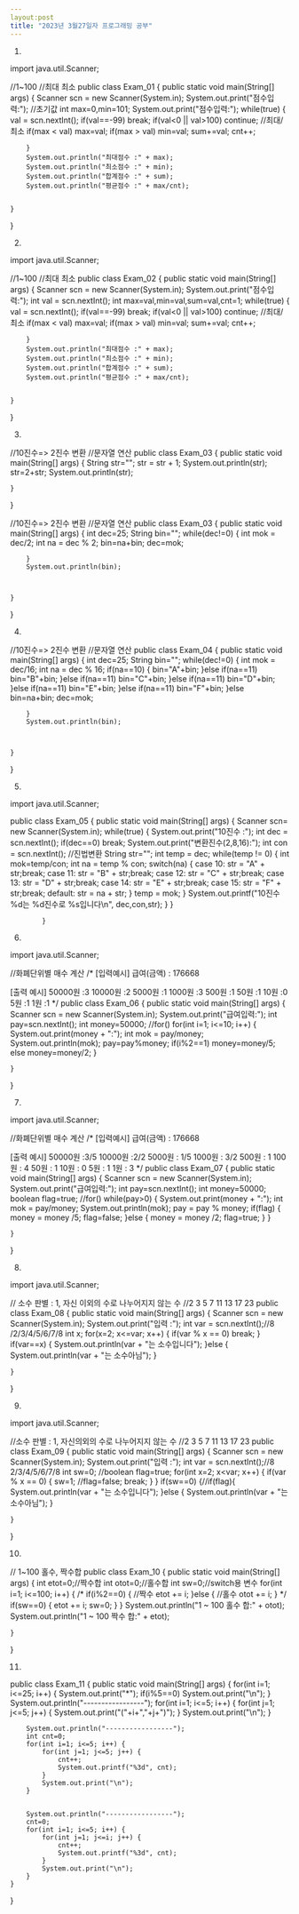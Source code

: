 ```yaml
---
layout:post
title: "2023년 3월27일자 프로그래밍 공부"
---
```

1.

import java.util.Scanner;

//1~100
//최대 최소
public class Exam_01 {
	public static void main(String[] args) {
		Scanner scn = new Scanner(System.in);
		System.out.print("점수입력:");
		//초기값
		int max=0,min=101;
		System.out.print("점수입력:");
		while(true) {
			val = scn.nextInt();
			if(val==-99)
				break;
			if(val<0 || val>100)
				continue;
			//최대/최소
			if(max < val)
				max=val;
			if(max > val)
				min=val;
			sum+=val;
			cnt++;
			
		}
		System.out.println("최대점수 :" + max);
		System.out.println("최소점수 :" + min);
		System.out.println("합계점수 :" + sum);
		System.out.println("평균점수 :" + max/cnt);
		
		
	}

}


2.



import java.util.Scanner;

//1~100
//최대 최소
public class Exam_02 {
	public static void main(String[] args) {
		Scanner scn = new Scanner(System.in);
		System.out.print("점수입력:");
		int val = scn.nextInt();
		int max=val,min=val,sum=val,cnt=1;
		while(true) {
			val = scn.nextInt();
			if(val==-99)
				break;
			if(val<0 || val>100)
				continue;
			//최대/최소
			if(max < val)
				max=val;
			if(max > val)
				min=val;
			sum+=val;
			cnt++;
			
		}
		System.out.println("최대점수 :" + max);
		System.out.println("최소점수 :" + min);
		System.out.println("합계점수 :" + sum);
		System.out.println("평균점수 :" + max/cnt);
		
		
	}

}


3.

//10진수=> 2진수 변환
//문자열 연산 
public class Exam_03 {
	public static void main(String[] args) {
		String str="";
		str = str + 1;
		System.out.println(str);
		str=2+str;
		System.out.println(str);
		
		
		

	}

}

//10진수=> 2진수 변환
//문자열 연산 
public class Exam_03 {
	public static void main(String[] args) {
		int dec=25;
		String bin="";
		while(dec!=0) {
			int mok = dec/2;
			int na = dec % 2;
			bin=na+bin;
			dec=mok;
			
		}
		System.out.println(bin);
		
		

	}

}




4.

//10진수=> 2진수 변환
//문자열 연산 
public class Exam_04 {
	public static void main(String[] args) {
		int dec=25;
		String bin="";
		while(dec!=0) {
			int mok = dec/16;
			int na = dec % 16;
			if(na==10) {
				bin="A"+bin;
			}else if(na==11)
				bin="B"+bin;
			}else if(na==11)
				bin="C"+bin;
			}else if(na==11)
				bin="D"+bin;
			}else if(na==11)
				bin="E"+bin;
			}else if(na==11)
				bin="F"+bin;
			}else 
				bin=na+bin;
			dec=mok;
			
		}
		System.out.println(bin);
		
		

	}
	
}


5.

import java.util.Scanner;

public class Exam_05 {
	public static void main(String[] args) {
			Scanner scn= new Scanner(System.in);
			while(true) {
					System.out.print("10진수 :");
					int dec = scn.nextInt();
					if(dec==0)
							break;
					System.out.print("변환진수(2,8,16):");
					int con = scn.nextInt();
					//진법변환
					String str="";
					int temp = dec;
					while(temp != 0) {
							int mok=temp/con;
							int na = temp % con;
							switch(na) {
								case 10:
										str = "A" + str;break;
								case 11:
										str = "B" + str;break;
								case 12:
									str = "C" + str;break;
								case 13:
									str = "D" + str;break;
								case 14:
									str = "E" + str;break;
								case 15:
									str = "F" + str;break;
								default:
									str = na + str;
							}
							temp = mok;
						}
						System.out.printf("10진수 %d는 %d진수로 %s입니다\n", dec,con,str);
					}
				}

			}


6.


import java.util.Scanner;

//화폐단위별 매수 계산
/*
[입력예시]
급여(금액) : 176668

[출력 예시]
50000원 :3
10000원 :2
5000원 :1
1000원 :3
500원 :1
50원 :1
10원 :0
5원 :1
1원 :1
 */
public class Exam_06 {
	public static void main(String[] args) {
		Scanner scn = new Scanner(System.in);
		System.out.print("급여입력:");
		int pay=scn.nextInt();
		int money=50000;
		//for()
		for(int i=1; i<=10; i++) {
				System.out.print(money + ":");
				int mok = pay/money;
				System.out.println(mok);
				pay=pay%money;
				if(i%2==1)
						money=money/5;
				else
						money=money/2;
		}									

	}

}


7.


import java.util.Scanner;

//화폐단위별 매수 계산
/*
 [입력예시]
 급여(금액) : 176668
 
 [출력 예시]
 50000원 :3/5
 10000원 :2/2
 5000원 : 1/5
 1000원 : 3/2
 500원 : 1
 100원 : 4
 50원 : 1
 10원 : 0
 5원 : 1
 1원 : 3
 */
public class Exam_07 {
	public static void main(String[] args) {
				Scanner scn = new Scanner(System.in);
				System.out.print("급여입력:");
				int pay=scn.nextInt();
				int money=50000;
				boolean flag=true;
				//for()
				while(pay>0) {
						System.out.print(money + ":");
						int mok = pay/money;
						System.out.println(mok);
						pay = pay % money;
						if(flag) {
									money = money /5;
									flag=false;
						}else {
									money = money /2;
									flag=true;
						}
				}
		

	}

}


8.

import java.util.Scanner;

// 소수 판별 : 1, 자신 이외의 수로 나누어지지 않는 수
//2 3 5 7 11 13 17 23
public class Exam_08 {
	public static void main(String[] args) {
			Scanner scn = new Scanner(System.in);
			System.out.print("입력 :");
			int var = scn.nextInt();//8 /2/3/4/5/6/7/8
			int x;
			for(x=2; x<=var; x++) {
					if(var % x == 0)
							break;
			}
			if(var==x) {
						System.out.println(var + "는 소수입니다");
			}else {
						System.out.println(var + "는 소수아님");
			}

	}

}


9.

import java.util.Scanner;

//소수 판별 : 1, 자신의외의 수로 나누어지지 않는 수
//2 3 5 7 11 13 17 23
public class Exam_09 {
	public static void main(String[] args) {
				Scanner scn = new Scanner(System.in);
				System.out.print("입력 :");
				int var = scn.nextInt();//8 2/3/4/5/6/7/8
				int sw=0;
				//boolean flag=true;
				for(int x=2; x<var; x++) {
							if(var % x == 0) {
										sw=1;
										//flag=false;
										break;
							}
				}
				if(sw==0) {//if(flag){
							System.out.println(var + "는 소수입니다");
				}else {
							System.out.println(var + "는 소수아님");
				}

	}

}


10.

// 1~100 홀수, 짝수합
public class Exam_10 {
	public static void main(String[] args) {
				int etot=0;//짝수합
				int otot=0;//홀수합
				int sw=0;//switch용 변수
				for(int i=1; i<=100; i++) {
/*							if(i%2==0) {
									//짝수
									etot += i;
							}else {
									//홀수
									otot += i;
							}
*/							
							if(sw==0) {
										etot += i;
										sw=0;
							}
				}
				System.out.println("1 ~ 100 홀수 합:" + otot);
				System.out.println("1 ~ 100 짝수 합:" + etot);

	}

}


11.


public class Exam_11 {
	public static void main(String[] args) {
		for(int i=1; i<=25; i++) {
			System.out.print("*");
			if(i%5==0)
				System.out.print("\n");
		}
		System.out.println("-----------------");
		for(int i=1; i<=5; i++) {
			for(int j=1; j<=5; j++) {
				System.out.print("("+i+","+j+")");
			}
			System.out.print("\n");
		}
		
		System.out.println("-----------------");
		int cnt=0;
		for(int i=1; i<=5; i++) {
			for(int j=1; j<=5; j++) {
				cnt++;
				System.out.printf("%3d", cnt);
			}
			System.out.print("\n");
		}
		
		
		System.out.println("-----------------");
		cnt=0;
		for(int i=1; i<=5; i++) {
			for(int j=1; j<=i; j++) {
				cnt++;
				System.out.printf("%3d", cnt);
			}
			System.out.print("\n");
		}
	}

}




